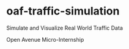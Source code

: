 # oaf-traffic-simulation
Simulate and Visualize Real World Traffic Data

Open Avenue Micro-Internship